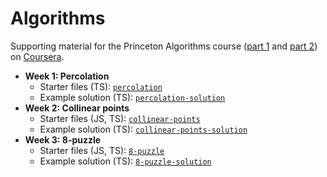 # Algorithms

Supporting material for the Princeton Algorithms course ([part 1](https://www.coursera.org/learn/algorithms-part1#syllabus) and [part 2](https://www.coursera.org/learn/algorithms-part2#syllabus)) on [Coursera](https://www.coursera.org/).

-   **Week 1: Percolation**
    -   Starter files (TS): [`percolation`](https://github.com/wincent/algorithms/tree/percolation)
    -   Example solution (TS): [`percolation-solution`](https://github.com/wincent/algorithms/tree/percolation-solution)
-   **Week 2: Collinear points**
    -   Starter files (JS, TS): [`collinear-points`](https://github.com/wincent/algorithms/tree/collinear-points)
    -   Example solution (TS): [`collinear-points-solution`](https://github.com/wincent/algorithms/tree/collinear-points-solution)
-   **Week 3: 8-puzzle**
    -   Starter files (JS, TS): [`8-puzzle`](https://github.com/wincent/algorithms/tree/8-puzzle)
    -   Example solution (TS): [`8-puzzle-solution`](https://github.com/wincent/algorithms/tree/8-puzzle-solution)
